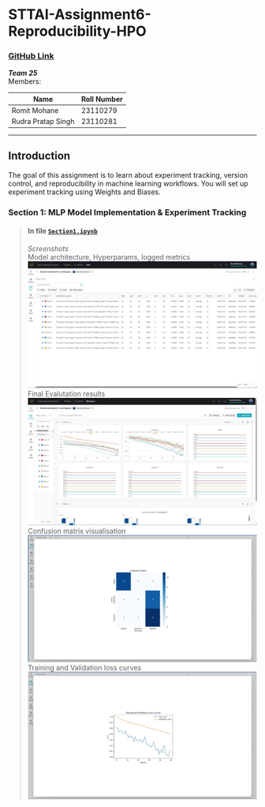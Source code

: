 # STTAI-Assignment6-Reproducibility-HPO

### [GitHub Link](https://github.com/Reckadon/STTAI-Assignment6-Reproducibility-HPO)

**_Team 25_**  
Members:

| Name               | Roll Number |
| ------------------ | ----------- |
| Romit Mohane       | 23110279    |
| Rudra Pratap Singh | 23110281    |

---

## Introduction

The goal of this assignment is to learn about experiment tracking, version control, and reproducibility in machine learning workflows. You will set up experiment tracking using Weights and Biases.

### Section 1: MLP Model Implementation & Experiment Tracking

> #### In file [`Section1.ipynb`](./Section1.ipynb)
>
> _Screenshots_  
> Model architecture, Hyperparams, logged metrics  
> ![dashboard](./imgs/dashboard.jpg)
> Final Evalutation results
> ![eval results](./imgs/panels.jpg)
> Confusion matrix visualisation
> ![confusion matrix](./imgs/cfm.jpg)
> Training and Validation loss curves
> ![loss curvews](./imgs/loss.jpg)
